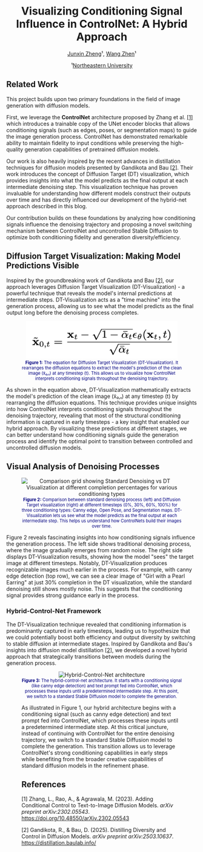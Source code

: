 <div align="center">
  <h1 align="center">Visualizing Conditioning Signal Influence in ControlNet: A Hybrid Approach</h1>
  <p align="center">
    <a href="mailto:zheng.junx@northeastern.edu">Junxin Zheng</a>¹, <a href="mailto:wang.zhen3@northeastern.edu">Wang Zhen</a>¹
  </p>
  <p align="center">
    ¹<a href="https://khoury.northeastern.edu/">Northeastern University</a>
  </p>
</div>

## Related Work

This project builds upon two primary foundations in the field of image generation with diffusion models. 

First, we leverage the **ControlNet** architecture proposed by Zhang et al. [[1]](#ref1) which introduces a trainable copy of the UNet encoder blocks that allows conditioning signals (such as edges, poses, or segmentation maps) to guide the image generation process. ControlNet has demonstrated remarkable ability to maintain fidelity to input conditions while preserving the high-quality generation capabilities of pretrained diffusion models.

Our work is also heavily inspired by the recent advances in distillation techniques for diffusion models presented by Gandikota and Bau [[2]](#ref2). Their work introduces the concept of Diffusion Target (DT) visualization, which provides insights into what the model predicts as the final output at each intermediate denoising step. This visualization technique has proven invaluable for understanding how different models construct their outputs over time and has directly influenced our development of the hybrid-net approach described in this blog.

Our contribution builds on these foundations by analyzing how conditioning signals influence the denoising trajectory and proposing a novel switching mechanism between ControlNet and uncontrolled Stable Diffusion to optimize both conditioning fidelity and generation diversity/efficiency.

## Diffusion Target Visualization: Making Model Predictions Visible

Inspired by the groundbreaking work of Gandikota and Bau [[2]](#ref2), our approach leverages Diffusion Target Visualization (DT-Visualization) - a powerful technique that reveals the model's internal predictions at intermediate steps. DT-Visualization acts as a "time machine" into the generation process, allowing us to see what the model predicts as the final output long before the denoising process completes. 

<figure>
  <div align="center">
    <img src="./img/dt_equation.png" alt="Diffusion Target Visualization equation" width="400" height="100">
    <figcaption style="text-align: center; color: #000080; font-size: 0.8em;">
      <strong>Figure 1:</strong> The equation for Diffusion Target Visualization (DT-Visualization). It rearranges the diffusion equations to extract the model's prediction of the clean image (x̃₀,ₜ) at any timestep (t). This allows us to visualize how ControlNet interprets conditioning signals throughout the denoising trajectory.
    </figcaption>
  </div>
</figure>

As shown in the equation above, DT-Visualization mathematically extracts the model's prediction of the clean image (x̃₀,ₜ) at any timestep (t) by rearranging the diffusion equations. This technique provides unique insights into how ControlNet interprets conditioning signals throughout the denoising trajectory, revealing that most of the structural conditioning information is captured in early timesteps - a key insight that enabled our hybrid approach. By visualizing these predictions at different stages, we can better understand how conditioning signals guide the generation process and identify the optimal point to transition between controlled and uncontrolled diffusion models.

## Visual Analysis of Denoising Processes

<figure>
  <div align="center">
    <img src="./img/visualization_grid.png" alt="Comparison grid showing Standard Denoising vs DT Visualization at different completion percentages for various conditioning types" width="1200" height="300">
    <figcaption style="text-align: center; color: #000080; font-size: 0.8em;">
      <strong>Figure 2:</strong> Comparison between standard denoising process (left) and Diffusion Target visualization (right) at different timesteps (0%, 30%, 60%, 100%) for three conditioning types: Canny edge, Open Pose, and Segmentation maps. DT-Visualization lets us see what the model predicts as the final output at each intermediate step. This helps us understand how ControlNets build their images over time.
    </figcaption>
  </div>
</figure>

Figure 2 reveals fascinating insights into how conditioning signals influence the generation process. The left side shows traditional denoising process, where the image gradually emerges from random noise. The right side displays DT-Visualization results, showing how the model "sees" the target image at different timesteps.
Notably, DT-Visualization produces recognizable images much earlier in the process. For example, with canny edge detection (top row), we can see a clear image of "Girl with a Pearl Earring" at just 30% completion in the DT visualization, while the standard denoising still shows mostly noise. This suggests that the conditioning signal provides strong guidance early in the process.

### Hybrid-Control-Net Framework
The DT-Visualization technique revealed that conditioning information is predominantly captured in early timesteps, leading us to hypothesize that we could potentially boost both efficiency and output diversity by switching to stable diffusion at intermediate stages. Inspired by Gandikota and Bau's insights into diffusion model distillation [[2]](#ref2), we developed a novel hybrid approach that strategically transitions between models during the generation process.  

<figure>
  <div align="center">
    <img src="./img/flow_diagram.png" alt="Hybrid-Control-Net architecture" width="800" height="400">
    <figcaption style="text-align: center; color: #000080; font-size: 0.8em;">
      <strong>Figure 3:</strong> The hybrid-control-net architecture. It starts with a conditioning signal (like canny edge detection) and text prompt fed into ControlNet, which processes these inputs until a predetermined intermediate step. At this point, we switch to a standard Stable Diffusion model to complete the generation.
    </figcaption>
  </div>

As illustrated in Figure 1, our hybrid architecture begins with a conditioning signal (such as canny edge detection) and text prompt fed into ControlNet, which processes these inputs until a predetermined intermediate step. At this critical juncture, instead of continuing with ControlNet for the entire denoising trajectory, we switch to a standard Stable Diffusion model to complete the generation. This transition allows us to leverage ControlNet's strong conditioning capabilities in early steps while benefiting from the broader creative capabilities of standard diffusion models in the refinement phase.

## References

<a id="ref1">[1]</a> Zhang, L., Rao, A., & Agrawala, M. (2023). Adding Conditional Control to Text-to-Image Diffusion Models. *arXiv preprint arXiv:2302.05543*. https://doi.org/10.48550/arXiv.2302.05543

<a id="ref2">[2]</a> Gandikota, R., & Bau, D. (2025). Distilling Diversity and Control in Diffusion Models. *arXiv preprint arXiv:2503.10637*. https://distillation.baulab.info/